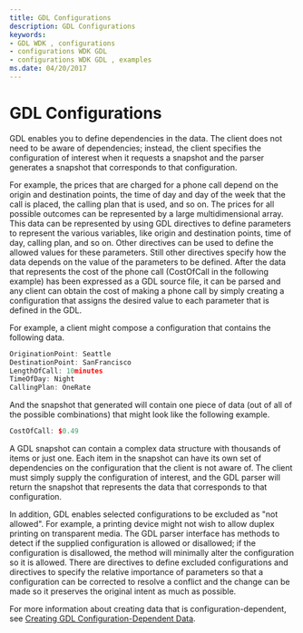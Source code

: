 ```yaml
---
title: GDL Configurations
description: GDL Configurations
keywords:
- GDL WDK , configurations
- configurations WDK GDL
- configurations WDK GDL , examples
ms.date: 04/20/2017
---
```


# GDL Configurations


GDL enables you to define dependencies in the data. The client does not need to be aware of dependencies; instead, the client specifies the configuration of interest when it requests a snapshot and the parser generates a snapshot that corresponds to that configuration.

For example, the prices that are charged for a phone call depend on the origin and destination points, the time of day and day of the week that the call is placed, the calling plan that is used, and so on. The prices for all possible outcomes can be represented by a large multidimensional array. This data can be represented by using GDL directives to define parameters to represent the various variables, like origin and destination points, time of day, calling plan, and so on. Other directives can be used to define the allowed values for these parameters. Still other directives specify how the data depends on the value of the parameters to be defined. After the data that represents the cost of the phone call (CostOfCall in the following example) has been expressed as a GDL source file, it can be parsed and any client can obtain the cost of making a phone call by simply creating a configuration that assigns the desired value to each parameter that is defined in the GDL.

For example, a client might compose a configuration that contains the following data.

```cpp
OriginationPoint: Seattle
DestinationPoint: SanFrancisco
LengthOfCall: 10minutes
TimeOfDay: Night
CallingPlan: OneRate
```

And the snapshot that generated will contain one piece of data (out of all of the possible combinations) that might look like the following example.

```cpp
CostOfCall: $0.49
```

A GDL snapshot can contain a complex data structure with thousands of items or just one. Each item in the snapshot can have its own set of dependencies on the configuration that the client is not aware of. The client must simply supply the configuration of interest, and the GDL parser will return the snapshot that represents the data that corresponds to that configuration.

In addition, GDL enables selected configurations to be excluded as "not allowed". For example, a printing device might not wish to allow duplex printing on transparent media. The GDL parser interface has methods to detect if the supplied configuration is allowed or disallowed; if the configuration is disallowed, the method will minimally alter the configuration so it is allowed. There are directives to define excluded configurations and directives to specify the relative importance of parameters so that a configuration can be corrected to resolve a conflict and the change can be made so it preserves the original intent as much as possible.

For more information about creating data that is configuration-dependent, see [Creating GDL Configuration-Dependent Data](creating-gdl-configuration-dependent-data.md).

 

 




